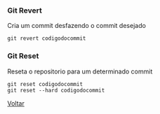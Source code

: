 ### Git Revert
Cria um commit desfazendo o commit desejado

```
git revert codigodocommit
```
### Git Reset
Reseta o repositorio para um determinado commit

```
git reset codigodocommit
git reset --hard codigodocommit
```


[Voltar](https://github.com/mayktu/git-github)
